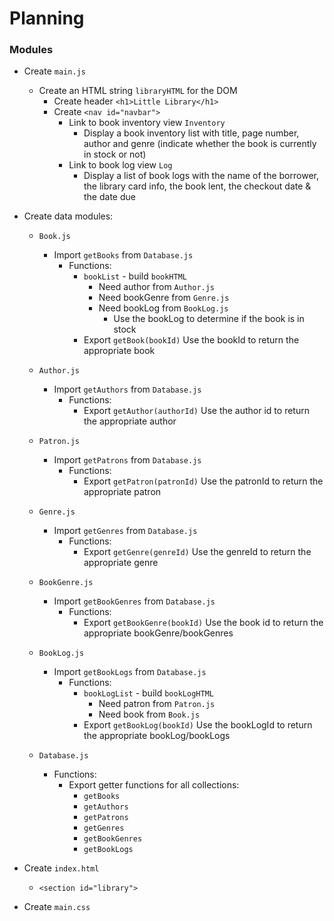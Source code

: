# Planning

### Modules

- Create `main.js`

  - Create an HTML string `libraryHTML` for the DOM
    - Create header `<h1>Little Library</h1>`
    - Create `<nav id="navbar">`
      - Link to book inventory view `Inventory`
        - Display a book inventory list with title, page number, author and genre (indicate whether the book is currently in stock or not)
      - Link to book log view `Log`
        - Display a list of book logs with the name of the borrower, the library card info, the book lent, the checkout date & the date due

- Create data modules:

  - `Book.js`
    - Import `getBooks` from `Database.js`
      - Functions:
        - `bookList` - build `bookHTML`
          - Need author from `Author.js`
          - Need bookGenre from `Genre.js`
          - Need bookLog from `BookLog.js`
            - Use the bookLog to determine if the book is in stock
        - Export `getBook(bookId)` Use the bookId to return the appropriate book
  - `Author.js`
    - Import `getAuthors` from `Database.js`
      - Functions:
        - Export `getAuthor(authorId)` Use the author id to return the appropriate author
  - `Patron.js`
    - Import `getPatrons` from `Database.js`
      - Functions:
        - Export `getPatron(patronId)` Use the patronId to return the appropriate patron
  - `Genre.js`
    - Import `getGenres` from `Database.js`
      - Functions:
        - Export `getGenre(genreId)` Use the genreId to return the appropriate genre
  - `BookGenre.js`
    - Import `getBookGenres` from `Database.js`
      - Functions:
        - Export `getBookGenre(bookId)` Use the book id to return the appropriate bookGenre/bookGenres
  - `BookLog.js`

    - Import `getBookLogs` from `Database.js`
      - Functions:
        - `bookLogList` - build `bookLogHTML`
          - Need patron from `Patron.js`
          - Need book from `Book.js`
        - Export `getBookLog(bookId)` Use the bookLogId to return the appropriate bookLog/bookLogs

  - `Database.js`
    - Functions:
      - Export getter functions for all collections:
        - `getBooks`
        - `getAuthors`
        - `getPatrons`
        - `getGenres`
        - `getBookGenres`
        - `getBookLogs`

- Create `index.html`
  - `<section id="library">`
- Create `main.css`
